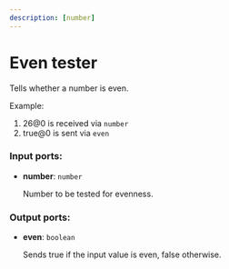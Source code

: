 ```yaml
---
description: [number]
---
```


# Even tester

Tells whether a number is even.

Example:

1. 26@0 is received via `number`
2. true@0 is sent via `even`

### Input ports:

* __number__: `number`

    Number to be tested for evenness.

### Output ports:

* __even__: `boolean`

    Sends true if the input value is even, false otherwise.

